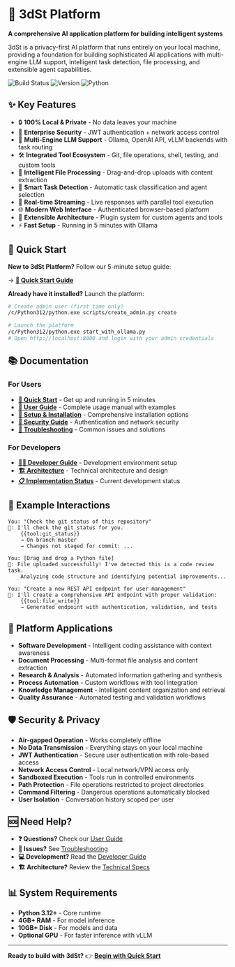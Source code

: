 # 🚀 3dSt Platform

**A comprehensive AI application platform for building intelligent systems**

3dSt is a privacy-first AI platform that runs entirely on your local machine, providing a foundation for building sophisticated AI applications with multi-engine LLM support, intelligent task detection, file processing, and extensible agent capabilities.

![Build Status](https://img.shields.io/badge/build-passing-brightgreen) ![Version](https://img.shields.io/badge/version-0.1.0-blue) ![Python](https://img.shields.io/badge/python-3.12-blue)

## ✨ Key Features

- 🔒 **100% Local & Private** - No data leaves your machine
- 🔐 **Enterprise Security** - JWT authentication + network access control
- 🧠 **Multi-Engine LLM Support** - Ollama, OpenAI API, vLLM backends with task routing
- 🛠️ **Integrated Tool Ecosystem** - Git, file operations, shell, testing, and custom tools
- 📁 **Intelligent File Processing** - Drag-and-drop uploads with content extraction
- 🎯 **Smart Task Detection** - Automatic task classification and agent selection
- 💬 **Real-time Streaming** - Live responses with parallel tool execution
- 🌐 **Modern Web Interface** - Authenticated browser-based platform
- 🔧 **Extensible Architecture** - Plugin system for custom agents and tools
- ⚡ **Fast Setup** - Running in 5 minutes with Ollama

## 🚀 Quick Start

**New to 3dSt Platform?** Follow our 5-minute setup guide:

→ **[📖 Quick Start Guide](docs/QUICK_START.md)**

**Already have it installed?** Launch the platform:

```bash
# Create admin user (first time only)
/c/Python312/python.exe scripts/create_admin.py create

# Launch the platform
/c/Python312/python.exe start_with_ollama.py
# Open http://localhost:8000 and login with your admin credentials
```

## 📚 Documentation

### For Users
- **[🚀 Quick Start](docs/QUICK_START.md)** - Get up and running in 5 minutes
- **[📖 User Guide](docs/USER_GUIDE.md)** - Complete usage manual with examples
- **[🔧 Setup & Installation](docs/SETUP.md)** - Comprehensive installation options
- **[🔐 Security Guide](docs/SECURITY.md)** - Authentication and network security
- **[🚨 Troubleshooting](docs/TROUBLESHOOTING.md)** - Common issues and solutions

### For Developers
- **[👩‍💻 Developer Guide](CLAUDE.md)** - Development environment setup
- **[🏗️ Architecture](First.txt)** - Technical architecture and design
- **[📋 Implementation Status](IMPLEMENTATION_SUMMARY.md)** - Current development status

## 💬 Example Interactions

```
You: "Check the git status of this repository"
🤖: I'll check the git status for you.
    {{tool:git_status}}
    → On branch master
    → Changes not staged for commit: ...
```

```
You: [Drag and drop a Python file]
🤖: File uploaded successfully! I've detected this is a code review task.
    Analyzing code structure and identifying potential improvements...
```

```
You: "Create a new REST API endpoint for user management"
🤖: I'll create a comprehensive API endpoint with proper validation:
    {{tool:file_write}}
    → Generated endpoint with authentication, validation, and tests
```

## 🎯 Platform Applications

- **Software Development** - Intelligent coding assistance with context awareness
- **Document Processing** - Multi-format file analysis and content extraction
- **Research & Analysis** - Automated information gathering and synthesis
- **Process Automation** - Custom workflows with tool integration
- **Knowledge Management** - Intelligent content organization and retrieval
- **Quality Assurance** - Automated testing and validation workflows

## 🛡️ Security & Privacy

- **Air-gapped Operation** - Works completely offline
- **No Data Transmission** - Everything stays on your local machine
- **JWT Authentication** - Secure user authentication with role-based access
- **Network Access Control** - Local network/VPN access only
- **Sandboxed Execution** - Tools run in controlled environments
- **Path Protection** - File operations restricted to project directories
- **Command Filtering** - Dangerous operations automatically blocked
- **User Isolation** - Conversation history scoped per user

## 🆘 Need Help?

- **❓ Questions?** Check our [User Guide](docs/USER_GUIDE.md)
- **🐛 Issues?** See [Troubleshooting](docs/TROUBLESHOOTING.md)
- **💻 Development?** Read the [Developer Guide](CLAUDE.md)
- **🏗️ Architecture?** Review the [Technical Specs](First.txt)

## 📊 System Requirements

- **Python 3.12+** - Core runtime
- **4GB+ RAM** - For model inference
- **10GB+ Disk** - For models and data
- **Optional GPU** - For faster inference with vLLM

---

**Ready to build with 3dSt?** 👉 **[Begin with Quick Start](docs/QUICK_START.md)**